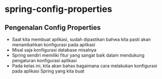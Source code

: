 # spring-config-properties

## Pengenalan Config Properties
- Saat kita membuat aplikasi, sudah dipastikan bahwa kita pasti akan menambahkan konfigurasi pada aplikasi 
- Misal saja konfigurasi database misalnya 
- Spring sendiri memiliki fitur yang sangat baik dalam mendukung pengaturan konfigurasi aplikasi 
- Pada kelas ini, kita akan bahas bagaimana cara melakukan konfigurasi pada aplikasi Spring yang kita buat
